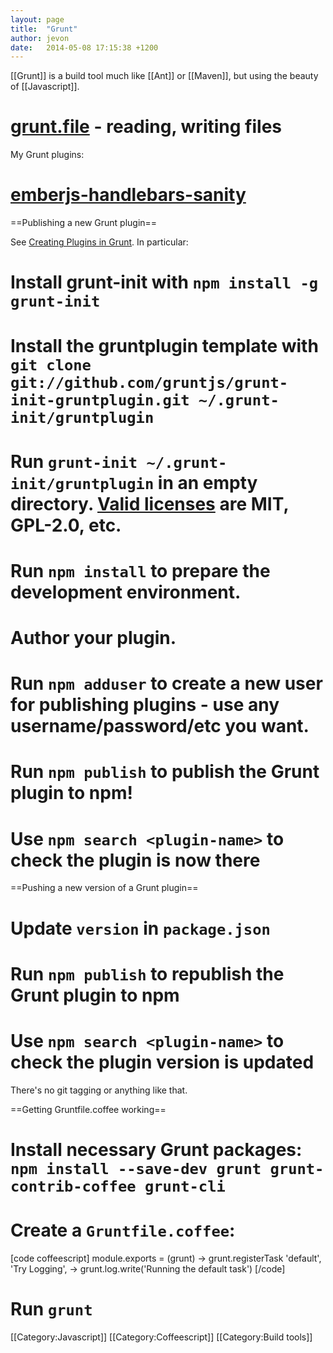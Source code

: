 ```yaml
---
layout: page
title:  "Grunt"
author: jevon
date:   2014-05-08 17:15:38 +1200
---
```


[[Grunt]] is a build tool much like [[Ant]] or [[Maven]], but using the beauty of [[Javascript]].

# <a href="http://gruntjs.com/api/grunt.file">grunt.file</a> - reading, writing files

My Grunt plugins:

# <a href="https://github.com/soundasleep/emberjs-handlebars-sanity">emberjs-handlebars-sanity</a>

==Publishing a new Grunt plugin==

See <a href="http://gruntjs.com/creating-plugins">Creating Plugins in Grunt</a>. In particular:

# Install grunt-init with `npm install -g grunt-init`
# Install the gruntplugin template with `git clone git://github.com/gruntjs/grunt-init-gruntplugin.git ~/.grunt-init/gruntplugin`
# Run `grunt-init ~/.grunt-init/gruntplugin` in an empty directory. <a href="https://github.com/gruntjs/grunt-init/tree/master/templates/licenses">Valid licenses</a> are MIT, GPL-2.0, etc.
# Run `npm install` to prepare the development environment.
# Author your plugin.
# Run `npm adduser` to create a new user for publishing plugins - use any username/password/etc you want.
# Run `npm publish` to publish the Grunt plugin to npm!
# Use `npm search <plugin-name>` to check the plugin is now there

==Pushing a new version of a Grunt plugin==

# Update `version` in `package.json`
# Run `npm publish` to republish the Grunt plugin to npm
# Use `npm search <plugin-name>` to check the plugin version is updated

There's no git tagging or anything like that.

==Getting Gruntfile.coffee working==

# Install necessary Grunt packages: `npm install --save-dev grunt grunt-contrib-coffee grunt-cli`
# Create a `Gruntfile.coffee`:
[code coffeescript]
module.exports = (grunt) ->
  grunt.registerTask 'default', 'Try Logging', ->
    grunt.log.write('Running the default task')
[/code]
# Run `grunt`

[[Category:Javascript]]
[[Category:Coffeescript]]
[[Category:Build tools]]
